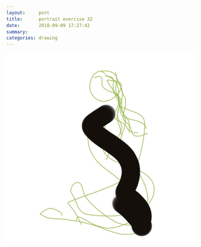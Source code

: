```yaml
---
layout:     post
title:      portrait exercise 32
date:       2018-09-09 17:27:42
summary:    
categories: drawing
---
```

![portrait exercise 32](/images/diary/portrait-exercise-32.png ".")
